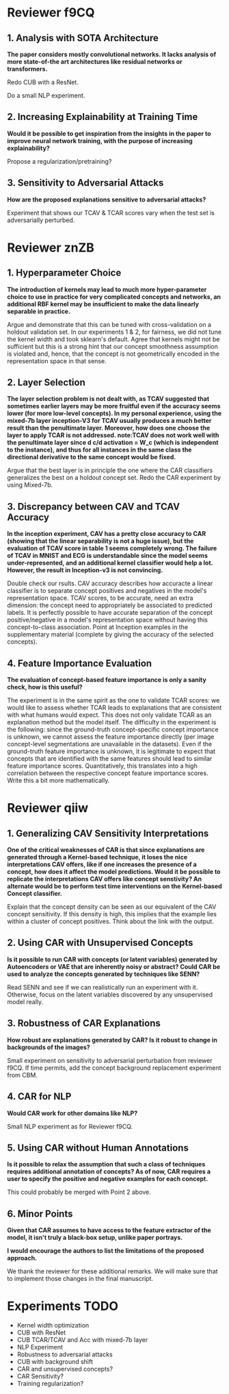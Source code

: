 # Reviewer f9CQ

## 1. Analysis with SOTA Architecture
**The paper considers mostly convolutional networks. It lacks analysis of more state-of-the art
architectures like residual networks or transformers.**

Redo CUB with a ResNet.

Do a small NLP experiment.

## 2. Increasing Explainability at Training Time
**Would it be possible to get inspiration from the insights in the paper to improve 
neural network training, with the purpose of increasing explainability?**

Propose a regularization/pretraining? 

## 3. Sensitivity to Adversarial Attacks 
**How are the proposed explanations sensitive to adversarial attacks?**

Experiment that shows our TCAV & TCAR scores vary when the test set is adversarially perturbed. 

# Reviewer znZB

## 1. Hyperparameter Choice
**The introduction of kernels may lead to much more hyper-parameter choice to use in practice for very complicated concepts and networks,
an additional RBF kernel may be insufficient to make the data linearly separable in practice.**

Argue  and demonstrate that this can be tuned with cross-validation on a holdout validation set. 
In our experiments 1 & 2, for fairness, we did not tune the kernel width and took sklearn's default.
Agree that kernels might not be sufficient but this is a strong hint that our concept smoothness assumption is violated
and, hence, that the concept is not geometrically encoded in the representation space in that sense.

## 2. Layer Selection
**The layer selection problem is not dealt with, as TCAV suggested that sometimes earlier layers may 
be more fruitful even if the accuracy seems lower (for more low-level concepts). 
In my personal experience, using the mixed-7b layer inception-V3 for TCAV usually produces a much better
result than the penultimate layer. Moreover, how does one choose the layer to apply TCAR is not addressed.
note:TCAV does not work well with the penultimate layer since d c/d activation = W_c (which is independent to the instance), 
and thus for all instances in the same class the directional derivative to the same concept would be fixed.**

Argue that the best layer is in principle the one where the CAR classifiers generalizes the best
on a holdout concept set. Redo the CAR experiment by using Mixed-7b.

## 3. Discrepancy between CAV and TCAV Accuracy
**In the inception experiment, CAV has a pretty close accuracy to CAR 
(showing that the linear separability is not a huge issue), 
but the evaluation of TCAV score in table 1 seems completely wrong. 
The failure of TCAV in MNIST and ECG is understandable since the model seems under-represented, 
and an additional kernel classifier would help a lot. However, the result in Inception-v3 is not convincing.**

Double check our rsults. CAV accuracy describes how accuracte a linear classifier is to separate concept positives
and negatives in the model's representation space. TCAV scores, to be accurate, need an extra dimension:
the concept need to appropriately be associated to predicted labels. It is perfectly possible to have accurate
separation of the concept positive/negative in a model's representation space without having this concept-to-class
association. Point at Inception examples in the supplementary material (complete by giving the accuracy of the selected concepts).

## 4. Feature Importance Evaluation
**The evaluation of concept-based feature importance is only a sanity check, how is this useful?**

The experiment is in the same spirit as the one to validate TCAR scores: we would like to assess
whether TCAR leads to explanations that are consistent with what humans would expect.
This does not only validate TCAR as an explanation method but the model itself. The difficulty in the experiment is the following:
since the ground-truth concept-specific concept importance is unknown, we cannot assess the feature importance
directly (per image concept-level segmentations are unavailable in the datasets). Even if the ground-truth feature
importance is unknown, it is legitimate to expect that concepts that are identified with the same features
should lead to similar feature importance scores. Quantitatively, this translates into a high
correlation between the respective concept feature importance scores. Write this a bit more mathematically. 

# Reviewer qiiw

## 1. Generalizing CAV Sensitivity Interpretations
**One of the critical weaknesses of CAR is that since explanations are generated through a Kernel-based technique,
it loses the nice interpretations CAV offers, like if one increases the presence of a concept, 
how does it affect the model predictions. Would it be possible to replicate the interpretations CAV offers like concept senstivity? 
An alternate would be to perform test time interventions on the Kernel-based Concept classifier.**

Explain that the concept density can be seen as our equivalent of the CAV concept sensitivity. 
If this density is high, this implies that the example lies within a cluster of concept positives.
Think about the link with the output. 

## 2. Using CAR with Unsupervised Concepts
**Is it possible to run CAR with concepts (or latent variables) generated by Autoencoders or VAE that are
inherently noisy or abstract? Could CAR be used to analyze the concepts generated by techniques like SENN?**

Read SENN and see if we can realistically run an experiment with it.
Otherwise, focus on the latent variables discovered by any unsupervised model really.

## 3. Robustness of CAR Explanations
**How robust are explanations generated by CAR? Is it robust to change in backgrounds of the images?**

Small experiment on sensitivity to adversarial perturbation from reviewer f9CQ.
If time permits, add the concept background replacement experiment from CBM. 

## 4. CAR for NLP
**Would CAR work for other domains like NLP?**

Small NLP experiment as for Reviewer f9CQ.

## 5. Using CAR without Human Annotations
**Is it possible to relax the assumption that such a class of techniques requires additional annotation of concepts? 
As of now, CAR requires a user to specify the positive and negative examples for each concept.**

This could probably be merged with Point 2 above.

## 6. Minor Points
**Given that CAR assumes to have access to the feature extractor of the model,
it isn't truly a black-box setup, unlike paper portrays.**

**I would encourage the authors to list the limitations of the proposed approach.**

We thank the reviewer for these additional remarks. 
We will make sure that to implement those changes in the final manuscript.

# Experiments TODO

* Kernel width optimization
* CUB with ResNet 
* CUB TCAR/TCAV and Acc with mixed-7b layer
* NLP Experiment
* Robustness to adversarial attacks
* CUB with background shift
* CAR and unsupervised concepts?
* CAR Sensitivity?
* Training regularization?